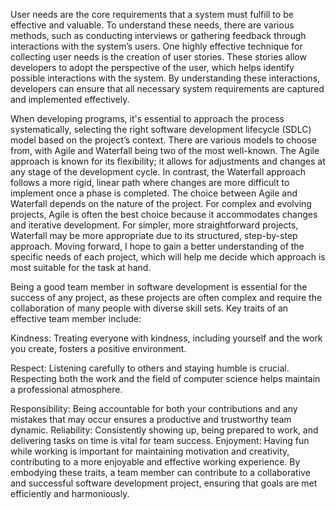 User needs are the core requirements that a system must fulfill to be effective and valuable. To understand these needs, there are various methods, such as conducting interviews or gathering feedback through interactions with the system’s users. One highly effective technique for collecting user needs is the creation of user stories. These stories allow developers to adopt the perspective of the user, which helps identify possible interactions with the system. By understanding these interactions, developers can ensure that all necessary system requirements are captured and implemented effectively.

When developing programs, it's essential to approach the process systematically, selecting the right software development lifecycle (SDLC) model based on the project’s context. There are various models to choose from, with Agile and Waterfall being two of the most well-known. The Agile approach is known for its flexibility; it allows for adjustments and changes at any stage of the development cycle. In contrast, the Waterfall approach follows a more rigid, linear path where changes are more difficult to implement once a phase is completed. The choice between Agile and Waterfall depends on the nature of the project. For complex and evolving projects, Agile is often the best choice because it accommodates changes and iterative development. For simpler, more straightforward projects, Waterfall may be more appropriate due to its structured, step-by-step approach. Moving forward, I hope to gain a better understanding of the specific needs of each project, which will help me decide which approach is most suitable for the task at hand.

Being a good team member in software development is essential for the success of any project, as these projects are often complex and require the collaboration of many people with diverse skill sets. Key traits of an effective team member include:

Kindness: Treating everyone with kindness, including yourself and the work you create, fosters a positive environment.

Respect: Listening carefully to others and staying humble is crucial. Respecting both the work and the field of computer science helps maintain a professional atmosphere.

Responsibility: Being accountable for both your contributions and any mistakes that may occur ensures a productive and trustworthy team dynamic.
Reliability: Consistently showing up, being prepared to work, and delivering tasks on time is vital for team success.
Enjoyment: Having fun while working is important for maintaining motivation and creativity, contributing to a more enjoyable and effective working experience.
By embodying these traits, a team member can contribute to a collaborative and successful software development project, ensuring that goals are met efficiently and harmoniously.
